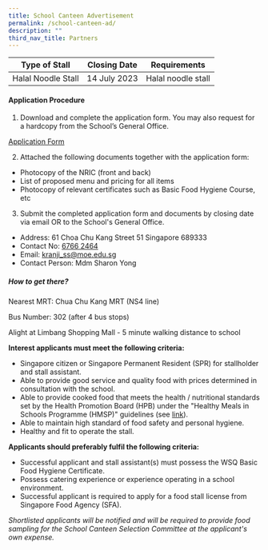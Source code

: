```yaml
---
title: School Canteen Advertisement
permalink: /school-canteen-ad/
description: ""
third_nav_title: Partners
---
```

| Type of Stall | Closing Date | Requirements |
| -------- | -------- | -------- |
| Halal Noodle Stall | 14 July 2023 | Halal noodle stall |

#### Application Procedure

1. Download and complete the application form. You may also request for a hardcopy from the School’s General Office.

[Application Form](/files/canteen%20application%20form%20bf7%20(2018).pdf)

2. Attached the following documents together with the application form:
* Photocopy of the NRIC (front and back)
* List of proposed menu and pricing for all items
* Photocopy of relevant certificates such as Basic Food Hygiene Course, etc

3. Submit the completed application form and documents by closing date via email OR to the School's General Office.

* Address: 61 Choa Chu Kang Street 51 Singapore 689333
* Contact No: [6766 2464](tel:+6567662464)
* Email: [kranji_ss@moe.edu.sg](mailto:kranji_ss@moe.edu.sg)
* Contact Person: Mdm Sharon Yong

##### How to get there?

Nearest MRT: Chua Chu Kang MRT (NS4 line)

Bus Number: 302 (after 4 bus stops)

Alight at Limbang Shopping Mall - 5 minute walking distance to school

**Interest applicants must meet the following criteria:**
* Singapore citizen or Singapore Permanent Resident (SPR) for stallholder and stall assistant.
* Able to provide good service and quality food with prices determined in consultation with the school.
* Able to provide cooked food that meets the health / nutritional standards set by the Health Promotion Board (HPB) under the "Healthy Meals in Schools Programme (HMSP)" guidelines (see [link](https://www.hpb.gov.sg/schools/school-programmes/healthy-meals-in-schools-programme)).
* Able to maintain high standard of food safety and personal hygiene.
* Healthy and fit to operate the stall.

**Applicants should preferably fulfil the following criteria:**
* Successful applicant and stall assistant(s) must possess the WSQ Basic Food Hygiene Certificate.
* Possess catering experience or experience operating in a school environment.
* Successful applicant is required to apply for a food stall license from Singapore Food Agency (SFA). 

*Shortlisted applicants will be notified and will be required to provide food sampling for the School Canteen Selection Committee at the applicant's own expense.*